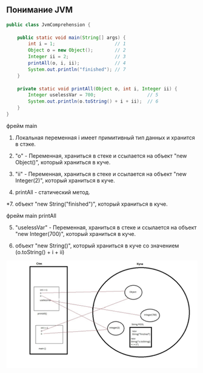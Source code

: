 ## Понимание JVM


```java
public class JvmComprehension {

    public static void main(String[] args) {
        int i = 1;                      // 1
        Object o = new Object();        // 2
        Integer ii = 2;                 // 3
        printAll(o, i, ii);             // 4
        System.out.println("finished"); // 7
    }

    private static void printAll(Object o, int i, Integer ii) {
        Integer uselessVar = 700;                   // 5
        System.out.println(o.toString() + i + ii);  // 6
    }
}
```

фрейм main
1. Локальная переменная i имеет примитивный тип данных и хранится в стэке.

2. "o" - Переменная, храниться в стеке и ссылается на объект "new Object()", который храниться в куче.

3.  "ii" - Переменная, храниться в стеке и ссылается на объект "new Integer(2)", который храниться в куче.

4.  printAll - статический метод.

*7.  объект "new String("finished")", который храниться в куче.


фрейм main printAll

5.  "uselessVar" - Переменная, храниться в стеке и ссылается на объект "new Integer(700)", который храниться в куче.

6.  объект "new String()", который храниться в куче со значением (o.toString() + i + ii)


![Иллюстрация к проекту](https://github.com/TatarinovAn/JVM_Memory/blob/main/Memory.jpg?raw=true)


   

